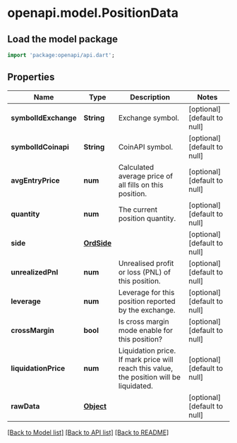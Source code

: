 # openapi.model.PositionData

## Load the model package
```dart
import 'package:openapi/api.dart';
```

## Properties
Name | Type | Description | Notes
------------ | ------------- | ------------- | -------------
**symbolIdExchange** | **String** | Exchange symbol. | [optional] [default to null]
**symbolIdCoinapi** | **String** | CoinAPI symbol. | [optional] [default to null]
**avgEntryPrice** | **num** | Calculated average price of all fills on this position. | [optional] [default to null]
**quantity** | **num** | The current position quantity. | [optional] [default to null]
**side** | [**OrdSide**](OrdSide.md) |  | [optional] [default to null]
**unrealizedPnl** | **num** | Unrealised profit or loss (PNL) of this position. | [optional] [default to null]
**leverage** | **num** | Leverage for this position reported by the exchange. | [optional] [default to null]
**crossMargin** | **bool** | Is cross margin mode enable for this position? | [optional] [default to null]
**liquidationPrice** | **num** | Liquidation price. If mark price will reach this value, the position will be liquidated. | [optional] [default to null]
**rawData** | [**Object**](.md) |  | [optional] [default to null]

[[Back to Model list]](../README.md#documentation-for-models) [[Back to API list]](../README.md#documentation-for-api-endpoints) [[Back to README]](../README.md)


